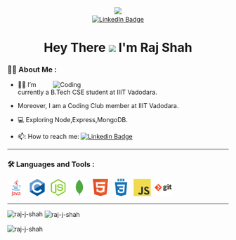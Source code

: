 <div id="header" align="center">
  <img src="https://media.giphy.com/media/du3J3cXyzhj75IOgvA/giphy.gif" width="100"/>
</div>

<div id="badges" align="center">
  <a href="https://www.linkedin.com/in/raj-j-shah/">
    <img src="https://img.shields.io/badge/LinkedIn-blue?style=for-the-badge&logo=linkedin&logoColor=white" alt="LinkedIn Badge"/>
  </a>
</div>



<div id="hi" align="center">                                                                                                 
  <h1>
    Hey There
    <img src="https://media.giphy.com/media/hvRJCLFzcasrR4ia7z/giphy.gif" width="30px"/>
    I'm Raj Shah
  </h1>
</div>




### :man_technologist: About Me :
<img align="right" alt="Coding" width="400" src="https://www.lambdatest.com/resources/images/news24.gif">


- :man_student: I’m currently a B.Tech CSE student at IIIT Vadodara.
- Moreover, I am a Coding Club member at IIIT Vadodara.
- 💻 Exploring Node,Express,MongoDB.

- 📫: How to reach me: [![Linkedin Badge](https://img.shields.io/badge/-Raj-blue?style=flat&logo=Linkedin&logoColor=white)](https://www.linkedin.com/in/raj-j-shah/)


---

### :hammer_and_wrench: Languages and Tools :

<div>
  <img src="https://github.com/devicons/devicon/blob/master/icons/java/java-original-wordmark.svg" title="Java" alt="Java" width="40" height="40"/>&nbsp;
  <img src="https://github.com/devicons/devicon/blob/master/icons/c/c-original.svg" title="C" alt="C" width="40" height="40"/>&nbsp;
  <img src="https://github.com/devicons/devicon/blob/master/icons/nodejs/nodejs-original.svg" title="Node" alt="Node" width="40" height="40"/>&nbsp;
<img src="https://github.com/devicons/devicon/blob/master/icons/mongodb/mongodb-plain.svg" title="JavaScript" alt="JavaScript" width="40" height="40"/>&nbsp;
  <img src="https://github.com/devicons/devicon/blob/master/icons/html5/html5-original.svg" title="HTML5" alt="HTML" width="40" height="40"/>&nbsp;
  <img src="https://github.com/devicons/devicon/blob/master/icons/css3/css3-plain-wordmark.svg"  title="CSS3" alt="CSS" width="40" height="40"/>&nbsp;
  <img src="https://github.com/devicons/devicon/blob/master/icons/javascript/javascript-original.svg" title="JavaScript" alt="JavaScript" width="40" height="40"/>&nbsp;
  <img src="https://github.com/devicons/devicon/blob/master/icons/git/git-original-wordmark.svg" title="Git" **alt="Git" width="40" height="40"/>
</div>


---
<p><img align="left" src="https://github-readme-stats.vercel.app/api/top-langs?username=raj-j-shah&show_icons=true&locale=en&layout=compact" alt="raj-j-shah" /></p>

<p>&nbsp;<img align="center" src="https://github-readme-stats.vercel.app/api?username=raj-j-shah&show_icons=true&locale=en" alt="raj-j-shah" /></p>

<p><img align="center" src="https://github-readme-streak-stats.herokuapp.com/?user=raj-j-shah&" alt="raj-j-shah" /></p>
